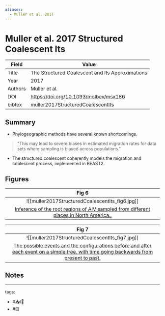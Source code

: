 ```yaml
---
aliases:
  - Muller et al. 2017
---
```


# Muller et al. 2017 Structured Coalescent Its

| Field   | Value                                            |
| ------- | ------------------------------------------------ |
| Title   | The Structured Coalescent and Its Approximations |
| Year    | 2017                                             |
| Authors | Muller et al.                                    | 
| DOI     | <https://doi.org/10.1093/molbev/msx186>                                        |
| bibtex  | muller2017StructuredCoalescentIts                |
## Summary

- Phylogeographic methods have several known shortcomings.
>"This may lead to severe biases in estimated migration rates for data sets where sampling is biased across populations."
- The structured coalescent coherently models the migration and coalescent process, implemented in BEAST2.

## Figures

| Fig 6 |
|:-----:|
| ![[muller2017StructuredCoalescentIts_fig6.jpg]] |
| [ Inference of the root regions of AIV sampled from different places in North America..](Muller%20et%20al.%202017%20Structured%20Coalescent%20Its.md) |

| Fig 7 |
|:-----:|
| ![[muller2017StructuredCoalescentIts_fig7.jpg]] |
| [ The possible events and the configurations before and after each event on a simple tree, with time going backwards from present to past.](Muller%20et%20al.%202017%20Structured%20Coalescent%20Its.md) |


## Notes

---

tags: 
  - #📥/📰 
  - #🟨